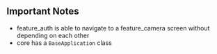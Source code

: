 ## Important Notes
- feature_auth is able to navigate to a feature_camera screen without depending on each other
- core has a `BaseApplication` class